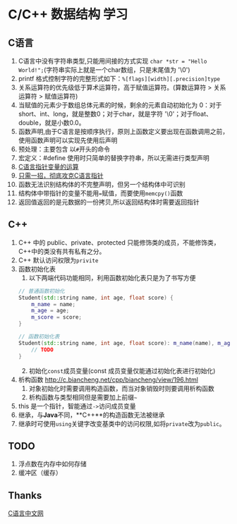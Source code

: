 C/C++ 数据结构 学习
===

## C语言
1. C语言中没有字符串类型,只能用间接的方式实现 `char *str = "Hello World!";`(字符串实际上就是一个char数组，只是末尾值为 '\0')
2. printf 格式控制字符的完整形式如下：`%[flags][width][.precision]type`
3. 关系运算符的优先级低于算术运算符，高于赋值运算符。(算数运算符 > 关系运算符 > 赋值运算符)
4. 当赋值的元素少于数组总体元素的时候，剩余的元素自动初始化为 0：对于short、int、long，就是整数0；对于char，就是字符 '\0'；对于float、double，就是小数0.0。
5. 函数声明,由于C语言是按顺序执行，原则上函数定义要出现在函数调用之前，使用函数声明可以实现先使用后声明
6. 预处理：主要包含 以`#`开头的命令
7. 宏定义：#define 使用时只简单的替换字符串，所以无需进行类型声明
8. [C语言指针变量的运算](http://c.biancheng.net/cpp/html/75.html)
9. [只需一招，彻底攻克C语言指针](http://c.biancheng.net/cpp/html/3249.html)
10. 函数无法识别结构体的不完整声明，但另一个结构体中可识别
11. 结构体中带指针的变量不能用`=`赋值，而要使用`memcpy()`函数
12. 返回值返回的是元数据的一份拷贝,所以返回结构体时需要返回指针

## C++
1. C++ 中的 public、private、protected 只能修饰类的成员，不能修饰类，C++中的类没有共有私有之分。
2. C++ 默认访问权限为`privite`
3. 函数初始化表 
    1. 以下两端代码功能相同，利用函数初始化表只是为了书写方便
    ``` c++
    // 普通函数初始化
    Student(std::string name, int age, float score) {
        m_name = name;
        m_age = age;
        m_score = score;
    }

    // 函数初始化表
    Student(std::string name, int age, float score): m_name(name), m_age(age), m_score(score) {
        // TODO
    }
    ```
    2. 初始化`const`成员变量(const 成员变量仅能通过初始化表进行初始化)
4. 析构函数 http://c.biancheng.net/cpp/biancheng/view/196.html
    1. 对象初始化时需要调用构造函数，而当对象销毁时则要调用析构函数
    2. 析构函数与类型相同但是需要加上前缀`~`
5. this 是一个指针，智能通过`->`访问成员变量
6. 继承，与**Java**不同，**C++**的构造函数无法被继承
7. 继承时可使用`using`关键字改变基类中的访问权限,如将`private`改为`public`。

## TODO
1. 浮点数在内存中如何存储
2. 缓冲区（缓存）

## Thanks
[C语言中文网](http://c.biancheng.net/cpp/)